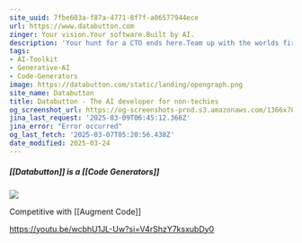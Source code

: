 ```yaml
---
site_uuid: 7fbe603a-f87a-4771-8f7f-a06577944ece
url: https://www.databutton.com
zinger: Your vision.Your software.Built by AI.
description: 'Your hunt for a CTO ends here.Team up with the worlds first reasoning AI' developer.
tags:
- AI-Toolkit
- Generative-AI
- Code-Generators
image: https://databutton.com/static/landing/opengraph.png
site_name: Databutton
title: Databutton - The AI developer for non-techies
og_screenshot_url: https://og-screenshots-prod.s3.amazonaws.com/1366x768/80/false/dac8009c4226d4ffc6a26d55de74f3ce93f68154dbc21d1067933ad903069890.jpeg
jina_last_request: '2025-03-09T06:45:12.366Z'
jina_error: "Error occurred"
og_last_fetch: '2025-03-07T05:20:56.438Z'
date_modified: 2025-03-24
---
```





##### [[Databutton]] is a [[Code Generators]]

![](https://i.imgur.com/cC7sfBi.png)


Competitive with [[Augment Code]]


https://youtu.be/wcbhU1JL-Uw?si=V4rShzY7ksxubDy0
